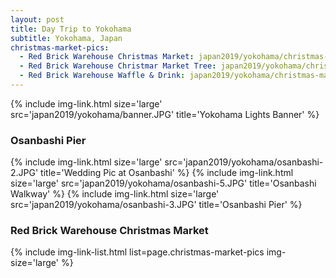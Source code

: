 ```yaml
---
layout: post
title: Day Trip to Yokohama
subtitle: Yokohama, Japan
christmas-market-pics:
  - Red Brick Warehouse Christmas Market: japan2019/yokohama/christmas-market-1.JPG
  - Red Brick Warehouse Christmar Market Tree: japan2019/yokohama/christmas-market-2.JPG
  - Red Brick Warehouse Waffle & Drink: japan2019/yokohama/christmas-market-3.JPG
---
```


<columns>
  <onecolumn>
    {% include img-link.html size='large' src='japan2019/yokohama/banner.JPG' title='Yokohama Lights Banner' %}
    </onecolumn>
</columns>

### Osanbashi Pier

<columns>
  <onecolumn class="margined">
    {% include img-link.html size='large' src='japan2019/yokohama/osanbashi-2.JPG' title='Wedding Pic at Osanbashi' %}
    {% include img-link.html size='large' src='japan2019/yokohama/osanbashi-5.JPG' title='Osanbashi Walkway' %}
    {% include img-link.html size='large' src='japan2019/yokohama/osanbashi-3.JPG' title='Osanbashi Pier' %}
    </onecolumn>
</columns>

### Red Brick Warehouse Christmas Market

{% include img-link-list.html list=page.christmas-market-pics img-size='large' %}

